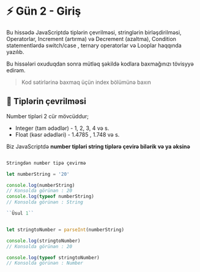 # ⚡ Gün 2 - Giriş

Bu hissədə JavaScriptdə tiplərin çevrilməsi, stringlərin birləşdirilməsi, Operatorlar, Increment (artırma) və Decrement (azaltma), Condition statementlərdə switch/case , ternary operatorlar və Looplar haqqında yazılıb.

Bu hissələri oxuduqdan sonra mütləq şəkildə kodlara baxmağınızı tövisyyə edirəm.

> Kod sətirlərinə baxmaq üçün index bölümünə baxın

## 🔹 Tiplərin çevrilməsi

Number tipləri 2 cür mövcüddur;
- Integer (tam ədədlər) - 1, 2, 3, 4 və s.
- Float (kəsr ədədləri) - 1.4785 , 1.748 və s.

Biz JavaScriptdə **number tipləri string tiplərə çevirə bilərik və ya əksinə**


```javascript

Stringdən number tipə çevirmə

let numberString = '20'

console.log(numberString) 
// Konsolda görünən : 20 
console.log(typeof numberString) 
// Konsolda görünən : String

``Üsul 1``


let stringtoNumber = parseInt(numberString)

console.log(stringtoNumber)
// Konsolda görünən : 20

console.log(typeof stringtoNumber)
// Konsolda görünən : Number